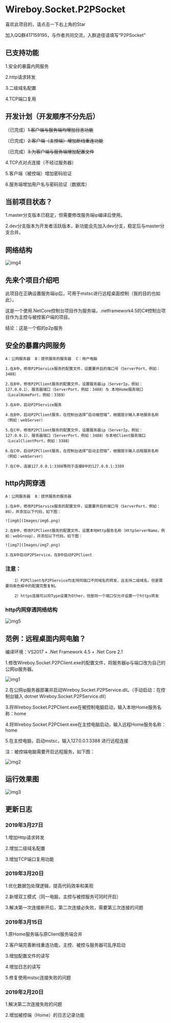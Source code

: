 # Wireboy.Socket.P2PSocket

喜欢此项目的，请点击一下右上角的Star

加入QQ群417159195，与作者共同交流，入群途径请填写“P2PSocket”

## 已支持功能

1.安全的暴露内网服务

2.http请求转发

3.二级域名配置

4.TCP端口复用

## 开发计划（开发顺序不分先后）

（已完成）~~1.客户端与服务端均增加日志功能~~

（已完成）~~2.客户端（主控端）增加断线重连功能~~

（已完成）~~3.为客户端与服务端增加配置文件~~

4.TCP点对点连接（不经过服务器）

5.客户端（被控端）增加密码验证

6.服务端增加用户名与密码验证（数据库）

## 当前项目状态？

1.master分支版本已稳定，但需要修改服务端ip编译后使用。

2.dev分支版本为开发者活跃版本，新功能会先加入dev分支，稳定后与master分支合并。

## 网络结构

![img4](Images/img4.png)

## 先来个项目介绍吧

此项目在正确设置服务端ip后，可用于mstsc进行远程桌面控制（我的目的也如此）。

这是一个使用.NetCore控制台项目作为服务端，.netframework4.5的C#控制台项目作为主控与被控客户端的项目。

结论：这是一个假的p2p服务

## 安全的暴露内网服务
	
	A：公网服务器  B：提供服务的服务器  C：用户电脑
	
	1.在A中，修改P2PService服务的配置文件，设置要开启的端口号（ServerPort，例如：3488）
	
	2.在B中，修改P2PClient服务的配置文件，设置服务器ip（ServerIp，例如：127.0.0.1）、服务器端口（ServerPort，例如：3488）与 本地Home服务端口（LocalHomePort，例如：3389）
	
	3.在A中，启动P2PService服务
	
	4.在B中，启动P2PClient服务，在控制台选择“启动被控端”，根据提示输入本地服务名称（例如：webServer）
	
	5.在C中，修改P2PClient服务的配置文件，设置服务器ip（ServerIp，例如：127.0.0.1）、服务器端口（ServerPort，例如：3488）与本地Client服务端口（LocalClientPort，例如：3388）
	
	6.在C中，启动P2PClient服务，在控制台选择“启动主控端”，根据提示输入远程服务名称（例如：webServer）
	
	7.在C中，连接127.0.0.1:3388等同于连接B中的127.0.0.1:3389

## http内网穿透

	A：公网服务器  B：提供服务的服务器
	
	1.在A中，修改P2PService服务的配置文件，设置要开启的端口号（ServerPort，例如：80），并添加以下代码，如下图：
	
	![img6](Images/img6.png)
	
	2.在B中，修改P2PClient服务的配置文件，设置本地Http服务名称（HttpServerName，例如：webGroup），并添加以下代码，如下图：
	
	![img7](Images/img7.png)
	
	3.在A中启动P2PService，在B中启动P2PClient
	
	
###	注意：
	
		1）P2PClient与P2PService均支持同端口不同域名的转发，且支持二级域名，但是需要将紫色框中的配置完整复制。
		
		2）https连接可以将Type设置为Other，但是同一个端口仅允许设置一个https转发
		
### http内网穿透网络结构

![img5](Images/img5.png)

## 范例：远程桌面内网电脑？

编译环境：VS2017 + .Net Framework 4.5  + .Net Core 2.1

1.修改Wireboy.Socket.P2PClient.exe的配置文件，将服务器ip与端口改为自己的公网ip服务器。

![img1](Images/img1.png)

2.在公网ip服务器部署并启动Wireboy.Socket.P2PService.dll。（手动启动：在控制台输入 dotnet Wireboy.Socket.P2PService.dll）

3.将Wireboy.Socket.P2PClient.exe在被控制电脑启动，输入本地Home服务名称：home

4.将Wireboy.Socket.P2PClient.exe在主控电脑启动，输入远程Home服务名称：home

5.在主控电脑，启动mstsc，输入127.0.0.1:3388 进行远程连接

注：被控端电脑需要开启远程服务，如下图：

![img2](Images/img2.png)

## 运行效果图

![img3](Images/img3.gif)

## 更新日志

### 2019年3月27日

1.增加Http请求转发

2.增加二级域名配置

3.增加TCP端口复用功能


### 2019年3月20日

1.优化数据包处理逻辑，提高代码效率和美观

2.新增双工模式（同一电脑，主控与被控服务可同时开启）

3.解决第一次连接断开后，第二次连接必失败，需要第三次连接的问题

### 2019年3月15日

1.原Home服务端与原Client服务端合并

2.客户端完善断线重连功能，主控、被控与服务器可乱序启动

3.增加配置文件的读写

4.增加日志的读写

5.修复使用mstsc连接失败的问题

### 2019年2月20日

1.解决第二次连接失败的问题

2.增加被控端（Home）的日志记录功能



